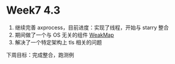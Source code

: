 # Week7 4.3

1. 继续完善 axprocess，目前进度：实现了线程，开始与 starry 整合
2. 期间做了一个与 OS 无关的组件 [WeakMap](https://github.com/Starry-OS/weak-map)
3. 解决了一个特定架构上 tls 相关的问题

下周目标：完成整合，跑测例
